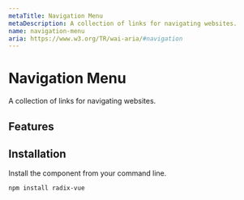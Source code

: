 ```yaml
---
metaTitle: Navigation Menu
metaDescription: A collection of links for navigating websites.
name: navigation-menu
aria: https://www.w3.org/TR/wai-aria/#navigation
---
```


<script setup>
import Description from '../../components/Description.vue'
import HeroContainer from '../../components/HeroContainer.vue'
import DemoNavigationMenu from '../../components/demo/NavigationMenu/index.vue'
import PropsTable from '../../components/tables/PropsTable.vue'
import EmitsTable from '../../components/tables/EmitsTable.vue'
import DataAttributesTable from '../../components/tables/DataAttributesTable.vue'
import KeyboardTable from '../../components/tables/KeyboardTable.vue'
import Highlights from '../../components/Highlights.vue'
import HeroCodeGroup from '../../components/HeroCodeGroup.vue'
</script>

# Navigation Menu

<Description>
A collection of links for navigating websites.
</Description>

<HeroContainer>
<DemoNavigationMenu />
<template v-slot:codeSlot>
<HeroCodeGroup>
<div filename="index.vue">

<<< ../../components/demo/NavigationMenu/index.vue

</div>
</HeroCodeGroup>
</template>
</HeroContainer>

## Features

<Highlights
  :features="[
    'Can be controlled or uncontrolled.',
    'Flexible layout structure with managed tab focus.',
    'Supports submenus.',
    'Optional active item indicator.',
    'Full keyboard navigation.',
    'Exposes CSS variables for advanced animation.',
    'Supports custom timings.',
  ]"
/>

## Installation

Install the component from your command line.

```bash
npm install radix-vue
```
<!--
## Anatomy

Import all parts and piece them together.

```jsx
import * as NavigationMenu from 'radix-vue';

export default () => (
  <NavigationMenu.Root>
    <NavigationMenu.List>
      <NavigationMenu.Item>
        <NavigationMenu.Trigger />
        <NavigationMenu.Content>
          <NavigationMenu.Link />
        </NavigationMenu.Content>
      </NavigationMenu.Item>

      <NavigationMenu.Item>
        <NavigationMenu.Link />
      </NavigationMenu.Item>

      <NavigationMenu.Item>
        <NavigationMenu.Trigger />
        <NavigationMenu.Content>
          <NavigationMenu.Sub>
            <NavigationMenu.List />
            <NavigationMenu.Viewport />
          </NavigationMenu.Sub>
        </NavigationMenu.Content>
      </NavigationMenu.Item>

      <NavigationMenu.Indicator />
    </NavigationMenu.List>

    <NavigationMenu.Viewport />
  </NavigationMenu.Root>
);
```

## API Reference

### Root

Contains all the parts of a navigation menu.

<PropsTable
  data={[
    {
      name: 'defaultValue',
      required: false,
      type: 'string',
      description:
        'The value of the menu item that should be active when initially rendered. Use when you do not need to control the value state.',
    },
    {
      name: 'value',
      required: false,
      type: 'string',
      description: (
        <span>
          The controlled value of the menu item to activate. Should be used in
          conjunction with <Code>onValueChange</Code>.
        </span>
      ),
    },
    {
      name: 'onValueChange',
      required: false,
      type: '(value: string) => void',
      typeSimple: 'function',
      description: 'Event handler called when the value changes.',
    },
    {
      name: 'delayDuration',
      type: 'number',
      default: 200,
      description:
        'The duration from when the mouse enters a trigger until the content opens.',
    },
    {
      name: 'skipDelayDuration',
      type: 'number',
      default: 300,
      description:
        'How much time a user has to enter another trigger without incurring a delay again.',
    },
    {
      name: 'dir',
      required: false,
      type: '"ltr" | "rtl"',
      typeSimple: 'enum',
      description: (
        <span>
          The reading direction of the menu when applicable. If omitted,
          inherits globally from <Code>DirectionProvider</Code> or assumes LTR
          (left-to-right) reading mode.
        </span>
      ),
    },
    {
      name: 'orientation',
      required: false,
      type: '"horizontal" | "vertical"',
      typeSimple: 'enum',
      default: '"horizontal"',
      description: 'The orientation of the menu.',
    },
  ]}
/>

<DataAttributesTable
  data={[
    {
      attribute: '[data-orientation]',
      values: ['vertical', 'horizontal'],
    },
  ]}
/>

### Sub

Signifies a submenu. Use it in place of the root part when nested to create a submenu.

<PropsTable
  data={[
    {
      name: 'defaultValue',
      required: false,
      type: 'string',
      description:
        'The value of the menu item that should be active when initially rendered. Use when you do not need to control the value state.',
    },
    {
      name: 'value',
      required: false,
      type: 'string',
      description: (
        <span>
          The controlled value of the sub menu item to activate. Should be used
          in conjunction with <Code>onValueChange</Code>.
        </span>
      ),
    },
    {
      name: 'onValueChange',
      required: false,
      type: '(value: string) => void',
      typeSimple: 'function',
      description: 'Event handler called when the value changes.',
    },
    {
      name: 'orientation',
      required: false,
      type: '"horizontal" | "vertical"',
      typeSimple: 'enum',
      default: '"horizontal"',
      description: 'The orientation of the menu.',
    },
  ]}
/>

<DataAttributesTable
  data={[
    {
      attribute: '[data-orientation]',
      values: ['vertical', 'horizontal'],
    },
  ]}
/>

### List

Contains the top level menu items.

<PropsTable
  data={[
    {
      name: 'asChild',
      required: false,
      type: 'boolean',
      default: 'false',
      description: (
        <>
          Change the default rendered element for the one passed as a child,
          merging their props and behavior.
          <br />
          <br />
          Read our <a href="../guides/composition">Composition</a> guide for more
          details.
        </>
      ),
    },
  ]}
/>

<DataAttributesTable
  data={[
    {
      attribute: '[data-orientation]',
      values: ['vertical', 'horizontal'],
    },
  ]}
/>

### Item

A top level menu item, contains a link or trigger with content combination.

<PropsTable
  data={[
    {
      name: 'asChild',
      required: false,
      type: 'boolean',
      default: 'false',
      description: (
        <>
          Change the default rendered element for the one passed as a child,
          merging their props and behavior.
          <br />
          <br />
          Read our <a href="../guides/composition">Composition</a> guide for more
          details.
        </>
      ),
    },
    {
      name: 'value',
      required: false,
      type: 'string',
      description: (
        <span>
          A unique value that associates the item with an active value when the
          navigation menu is controlled. This prop is managed automatically when
          uncontrolled.
        </span>
      ),
    },
  ]}
/>

### Trigger

The button that toggles the content.

<PropsTable
  data={[
    {
      name: 'asChild',
      required: false,
      type: 'boolean',
      default: 'false',
      description: (
        <>
          Change the default rendered element for the one passed as a child,
          merging their props and behavior.
          <br />
          <br />
          Read our <a href="../guides/composition">Composition</a> guide for more
          details.
        </>
      ),
    },
  ]}
/>

<DataAttributesTable
  data={[
    {
      attribute: '[data-state]',
      values: ['open', 'closed'],
    },
    {
      attribute: '[data-disabled]',
      values: 'Present when disabled',
    },
  ]}
/>

### Content

Contains the content associated with each trigger.

<PropsTable
  data={[
    {
      name: 'asChild',
      required: false,
      type: 'boolean',
      default: 'false',
      description: (
        <>
          Change the default rendered element for the one passed as a child,
          merging their props and behavior.
          <br />
          <br />
          Read our <a href="../guides/composition">Composition</a> guide for more
          details.
        </>
      ),
    },
    {
      name: 'disableOutsidePointerEvents',
      type: 'boolean',
      default: 'false',
      description: (
        <span>
          When <Code>true</Code>, hover/focus/click interactions will be
          disabled on elements outside the bounds of the component. Users will
          need to click twice on outside elements to interact with them: Once to
          close the navigation menu, and again to activate the element.
        </span>
      ),
    },
    {
      name: 'onEscapeKeyDown',
      type: '(event: KeyboardEvent) => void',
      typeSimple: 'function',
      description: (
        <span>
          Event handler called when the escape key is down. It can be prevented
          by calling <Code>event.preventDefault</Code>.
        </span>
      ),
    },
    {
      name: 'onPointerDownOutside',
      type: '(event: PointerDownOutsideEvent) => void',
      typeSimple: 'function',
      description: (
        <span>
          Event handler called when a pointer event occurs outside the bounds of
          the component. It can be prevented by calling{' '}
          <Code>event.preventDefault</Code>.
        </span>
      ),
    },
    {
      name: 'onFocusOutside',
      type: '(event: FocusOutsideEvent) => void',
      typeSimple: 'function',
      description: (
        <span>
          Event handler called when focus moves outside the bounds of the
          component. It can be prevented by calling{' '}
          <Code>event.preventDefault</Code>.
        </span>
      ),
    },
    {
      name: 'onInteractOutside',
      type: '(event: React.FocusEvent | MouseEvent | TouchEvent) => void',
      typeSimple: 'function',
      description: (
        <span>
          Event handler called when an interaction (pointer or focus event)
          happens outside the bounds of the component. It can be prevented by
          calling <Code>event.preventDefault</Code>.
        </span>
      ),
    },
    {
      name: 'forceMount',
      type: 'boolean',
      description: (
        <span>
          Used to force mounting when more control is needed. Useful when
          controlling animation with React animation libraries.
        </span>
      ),
    },
  ]}
/>

<DataAttributesTable
  data={[
    {
      attribute: '[data-state]',
      values: ['open', 'closed'],
    },
    {
      attribute: '[data-motion]',
      values: ['to-start', 'to-end', 'from-start', 'from-end'],
    },
    {
      attribute: '[data-orientation]',
      values: ['vertical', 'horizontal'],
    },
  ]}
/>

### Link

A navigational link.

<PropsTable
  data={[
    {
      name: 'asChild',
      required: false,
      type: 'boolean',
      default: 'false',
      description: (
        <>
          Change the default rendered element for the one passed as a child,
          merging their props and behavior.
          <br />
          <br />
          Read our <a href="../guides/composition">Composition</a> guide for more
          details.
        </>
      ),
    },
    {
      name: 'active',
      required: false,
      type: 'boolean',
      default: 'false',
      description: 'Used to identify the link as the currently active page.',
    },
    {
      name: 'onSelect',
      type: '(event: Event) => void',
      typeSimple: 'function',
      description: (
        <span>
          Event handler called when the user selects a link (via mouse or
          keyboard). Calling <Code>event.preventDefault</Code> in this handler
          will prevent the navigation menu from closing when selecting that
          link.
        </span>
      ),
    },
  ]}
/>

<DataAttributesTable
  data={[
    {
      attribute: '[data-active]',
      values: 'Present when active',
    },
  ]}
/>

### Indicator

An optional indicator element that renders below the list, is used to highlight the currently active trigger.

<PropsTable
  data={[
    {
      name: 'asChild',
      required: false,
      type: 'boolean',
      default: 'false',
      description: (
        <>
          Change the default rendered element for the one passed as a child,
          merging their props and behavior.
          <br />
          <br />
          Read our <a href="../guides/composition">Composition</a> guide for more
          details.
        </>
      ),
    },
    {
      name: 'forceMount',
      type: 'boolean',
      description: (
        <span>
          Used to force mounting when more control is needed. Useful when
          controlling animation with React animation libraries.
        </span>
      ),
    },
  ]}
/>

<DataAttributesTable
  data={[
    {
      attribute: '[data-state]',
      values: ['visible', 'hidden'],
    },
    {
      attribute: '[data-orientation]',
      values: ['vertical', 'horizontal'],
    },
  ]}
/>

### Viewport

An optional viewport element that is used to render active content outside of the list.

<PropsTable
  data={[
    {
      name: 'asChild',
      required: false,
      type: 'boolean',
      default: 'false',
      description: (
        <>
          Change the default rendered element for the one passed as a child,
          merging their props and behavior.
          <br />
          <br />
          Read our <a href="../guides/composition">Composition</a> guide for more
          details.
        </>
      ),
    },
    {
      name: 'forceMount',
      type: 'boolean',
      description: (
        <span>
          Used to force mounting when more control is needed. Useful when
          controlling animation with React animation libraries.
        </span>
      ),
    },
  ]}
/>

<DataAttributesTable
  data={[
    {
      attribute: '[data-state]',
      values: ['visible', 'hidden'],
    },
    {
      attribute: '[data-orientation]',
      values: ['vertical', 'horizontal'],
    },
  ]}
/>

<CssVariablesTable
  data={[
    {
      cssVariable: '--radix-navigation-menu-viewport-width',
      description:
        'The width of the viewport when visible/hidden, computed from the active content',
    },
    {
      cssVariable: '--radix-navigation-menu-viewport-height',
      description:
        'The height of the viewport when visible/hidden, computed from the active content',
    },
  ]}
/>

## Examples

### Vertical

You can create a vertical menu by using the `orientation` prop.

```jsx line=1
<NavigationMenu.Root __orientation__="vertical">
  <NavigationMenu.List>
    <NavigationMenu.Item>
      <NavigationMenu.Trigger>Item one</NavigationMenu.Trigger>
      <NavigationMenu.Content>Item one content</NavigationMenu.Content>
    </NavigationMenu.Item>
    <NavigationMenu.Item>
      <NavigationMenu.Trigger>Item two</NavigationMenu.Trigger>
      <NavigationMenu.Content>Item Two content</NavigationMenu.Content>
    </NavigationMenu.Item>
  </NavigationMenu.List>
</NavigationMenu.Root>
```

### Flexible layouts

Use the `Viewport` part when you need extra control over where `Content` is rendered. This can be helpful when your design
requires an adjusted DOM structure or if you need flexibility to achieve [advanced animation](/docs/primitives/components/navigation-menu#advanced-animation).
Tab focus will be maintained automatically.

```jsx line=14
<NavigationMenu.Root>
  <NavigationMenu.List>
    <NavigationMenu.Item>
      <NavigationMenu.Trigger>Item one</NavigationMenu.Trigger>
      <NavigationMenu.Content>Item one content</NavigationMenu.Content>
    </NavigationMenu.Item>
    <NavigationMenu.Item>
      <NavigationMenu.Trigger>Item two</NavigationMenu.Trigger>
      <NavigationMenu.Content>Item two content</NavigationMenu.Content>
    </NavigationMenu.Item>
  </NavigationMenu.List>

  {/* NavigationMenu.Content will be rendered here when active */}
  <NavigationMenu.Viewport />
</NavigationMenu.Root>
```

### With indicator

You can use the optional `Indicator` part to highlight the currently active `Trigger`, this is useful when you want to provide
an animated visual cue such as an arrow or highlight to accompany the `Viewport`.

```jsx line=17
// index.jsx
import * as NavigationMenu from 'radix-vue';
import './styles.css';

export default () => (
  <NavigationMenu.Root>
    <NavigationMenu.List>
      <NavigationMenu.Item>
        <NavigationMenu.Trigger>Item one</NavigationMenu.Trigger>
        <NavigationMenu.Content>Item one content</NavigationMenu.Content>
      </NavigationMenu.Item>
      <NavigationMenu.Item>
        <NavigationMenu.Trigger>Item two</NavigationMenu.Trigger>
        <NavigationMenu.Content>Item two content</NavigationMenu.Content>
      </NavigationMenu.Item>

      <NavigationMenu.Indicator __className__="NavigationMenuIndicator" />
    </NavigationMenu.List>

    <NavigationMenu.Viewport />
  </NavigationMenu.Root>
);
```

```css
/* styles.css */
.NavigationMenuIndicator {
  background-color: grey;
}
.NavigationMenuIndicator[data-orientation='horizontal'] {
  height: 3px;
  transition: width, transform, 250ms ease;
}
```

### With submenus

Create a submenu by nesting your `NavigationMenu` and using the `Sub` part in place of its `Root`.
Submenus work differently to `Root` navigation menus and are similar to [`Tabs`](/docs/primitives/components/tabs) in that one item should always be active, so be
sure to assign and set a `defaultValue`.

```jsx line=10,25
<NavigationMenu.Root>
  <NavigationMenu.List>
    <NavigationMenu.Item>
      <NavigationMenu.Trigger>Item one</NavigationMenu.Trigger>
      <NavigationMenu.Content>Item one content</NavigationMenu.Content>
    </NavigationMenu.Item>
    <NavigationMenu.Item>
      <NavigationMenu.Trigger>Item two</NavigationMenu.Trigger>
      <NavigationMenu.Content>
        <NavigationMenu.__Sub__ __defaultValue__="sub1">
          <NavigationMenu.List>
            <NavigationMenu.Item value="sub1">
              <NavigationMenu.Trigger>Sub item one</NavigationMenu.Trigger>
              <NavigationMenu.Content>
                Sub item one content
              </NavigationMenu.Content>
            </NavigationMenu.Item>
            <NavigationMenu.Item value="sub2">
              <NavigationMenu.Trigger>Sub item two</NavigationMenu.Trigger>
              <NavigationMenu.Content>
                Sub item two content
              </NavigationMenu.Content>
            </NavigationMenu.Item>
          </NavigationMenu.List>
        </NavigationMenu.__Sub__>
      </NavigationMenu.Content>
    </NavigationMenu.Item>
  </NavigationMenu.List>
</NavigationMenu.Root>
```

### With client side routing

If you need to use the `Link` component provided by your routing package then we recommend composing with `NavigationMenu.Link` via a custom component.
This will ensure accessibility and consistent keyboard control is maintained. Here's an example using Next.js:

```jsx line=7-16,22,25
// index.jsx
import { useRouter } from 'next/router';
import NextLink from 'next/link';
import * as NavigationMenu from 'radix-vue';
import './styles.css';

const Link = ({ href, ...props }) => {
  const router = useRouter();
  const isActive = router.asPath === href;

  return (
    <NextLink href={href} passHref>
      <NavigationMenu.Link
        className="NavigationMenuLink"
        active={isActive}
        {...props}
      />
    </NextLink>
  );
};

export default () => (
  <NavigationMenu.Root>
    <NavigationMenu.List>
      <NavigationMenu.Item>
        <Link href="/">Home</Link>
      </NavigationMenu.Item>
      <NavigationMenu.Item>
        <Link href="/about">About</Link>
      </NavigationMenu.Item>
    </NavigationMenu.List>
  </NavigationMenu.Root>
);
```

```css
/* styles.css */
.NavigationMenuLink {
  text-decoration: none;
}
.NavigationMenuLink[data-active] {
  text-decoration: 'underline';
}
```

### Advanced animation

We expose `--radix-navigation-menu-viewport-[width|height]` and `data-motion['from-start'|'to-start'|'from-end'|'to-end']` attributes
to allow you to animate `Viewport` size and `Content` position based on the enter/exit direction.

Combining these with `position: absolute;` allows you to create smooth overlapping animation effects when moving between items.

```jsx line=10-12,16-18,22
// index.jsx
import * as NavigationMenu from 'radix-vue';
import './styles.css';

export default () => (
  <NavigationMenu.Root>
    <NavigationMenu.List>
      <NavigationMenu.Item>
        <NavigationMenu.Trigger>Item one</NavigationMenu.Trigger>
        <NavigationMenu.Content __className__="NavigationMenuContent">
          Item one content
        </NavigationMenu.Content>
      </NavigationMenu.Item>
      <NavigationMenu.Item>
        <NavigationMenu.Trigger>Item two</NavigationMenu.Trigger>
        <NavigationMenu.Content __className__="NavigationMenuContent">
          Item two content
        </NavigationMenu.Content>
      </NavigationMenu.Item>
    </NavigationMenu.List>

    <NavigationMenu.Viewport __className__="NavigationMenuViewport" />
  </NavigationMenu.Root>
);
```

```css line=9-20,24,25
/* styles.css */
.NavigationMenuContent {
  position: absolute;
  top: 0;
  left: 0;
  animation-duration: 250ms;
  animation-timing-function: ease;
}
.NavigationMenuContent[__data-motion__='from-start'] {
  animation-name: enterFromLeft;
}
.NavigationMenuContent[__data-motion__='from-end'] {
  animation-name: enterFromRight;
}
.NavigationMenuContent[__data-motion__='to-start'] {
  animation-name: exitToLeft;
}
.NavigationMenuContent[__data-motion__='to-end'] {
  animation-name: exitToRight;
}

.NavigationMenuViewport {
  position: relative;
  width: var(__--radix-navigation-menu-viewport-width__);
  height: var(__--radix-navigation-menu-viewport-height__);
  transition: width, height, 250ms ease;
}

@keyframes enterFromRight {
  from {
    opacity: 0;
    transform: translateX(200px);
  }
  to {
    opacity: 1;
    transform: translateX(0);
  }
}

@keyframes enterFromLeft {
  from {
    opacity: 0;
    transform: translateX(-200px);
  }
  to {
    opacity: 1;
    transform: translateX(0);
  }
}

@keyframes exitToRight {
  from {
    opacity: 1;
    transform: translateX(0);
  }
  to {
    opacity: 0;
    transform: translateX(200px);
  }
}

@keyframes exitToLeft {
  from {
    opacity: 1;
    transform: translateX(0);
  }
  to {
    opacity: 0;
    transform: translateX(-200px);
  }
}
```

## Accessibility

Adheres to the [`navigation` role requirements](https://www.w3.org/TR/wai-aria-1.2/#navigation).

### Differences to menubar

`NavigationMenu` should not be confused with `menubar`, although this primitive shares the name `menu` in the colloquial sense to refer to a set of navigation links, it does not use the WAI-ARIA `menu` role.
This is because `menu` and `menubars` behave like native operating system menus most commonly found in desktop application windows, as such they feature complex functionality like composite focus management and first-character navigation.

These features are often considered [unnecessary for website navigation](https://github.com/w3c/aria-practices/issues/353) and at worst can confuse users who are familiar with established website patterns.

See the W3C [Disclosure Navigation Menu](https://w3c.github.io/aria-practices/examples/disclosure/disclosure-navigation.html) example for more information.

### Link usage and aria-current

It's important to use `NavigationMenu.Link` for all navigational links within a menu, this not only applies to the main list
but also within any content rendered via `NavigationMenu.Content`. This will ensure consistent keyboard interactions and accessibility
while also giving access to the `active` prop for setting `aria-current` and the active styles.
See [this example](/docs/primitives/components/navigation-menu#with-client-side-routing) for more information on usage with third party routing components.

### Keyboard Interactions

<KeyboardTable
  data={[
    {
      keys: ['Space', 'Enter'],
      description: (
        <span>
          When focus is on <Code>NavigationMenu.Trigger</Code>, opens the
          content.
        </span>
      ),
    },
    {
      keys: ['Tab'],
      description: 'Moves focus to the next focusable element.',
    },
    {
      keys: ['ArrowDown'],
      description: (
        <span>
          When <Code>horizontal</Code> and focus is on an open{' '}
          <Code>NavigationMenu.Trigger</Code>, moves focus into{' '}
          <Code>NavigationMenu.Content</Code>.
          <br />
          Moves focus to the next <Code>NavigationMenu.Trigger</Code> or{' '}
          <Code>NavigationMenu.Link</Code>.
        </span>
      ),
    },
    {
      keys: ['ArrowUp'],
      description: (
        <span>
          Moves focus to the previous <Code>NavigationMenu.Trigger</Code> or{' '}
          <Code>NavigationMenu.Link</Code>.
        </span>
      ),
    },
    {
      keys: ['ArrowRight', 'ArrowLeft'],
      description: (
        <span>
          When <Code>vertical</Code> and focus is on an open{' '}
          <Code>NavigationMenu.Trigger</Code>, moves focus into its{' '}
          <Code>NavigationMenu.Content</Code>.
          <br />
          Moves focus to the next / previous <Code>
            NavigationMenu.Trigger
          </Code>{' '}
          or <Code>NavigationMenu.Link</Code>.
        </span>
      ),
    },
    {
      keys: ['Home', 'End'],
      description: (
        <span>
          Moves focus to the first/last <Code>NavigationMenu.Trigger</Code> or{' '}
          <Code>NavigationMenu.Link</Code>.
        </span>
      ),
    },
    {
      keys: ['Esc'],
      description: (
        <span>
          Closes open <Code>NavigationMenu.Content</Code> and moves focus to its{' '}
          <Code>NavigationMenu.Trigger</Code>.
        </span>
      ),
    },
  ]}
/>
-->

<!-- TODO: denniss make work -->